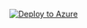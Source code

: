 [![Deploy to Azure](http://azuredeploy.net/deploybutton.svg)](https://deploy.azure.com/?repository=https://github.com/tnhamu0813/Automation/blob/master/AutomationRunbook.json?ptmpl=https://raw.githubusercontent.com/tnhamu0813/Automation/master/AutomationRunbook.json)
